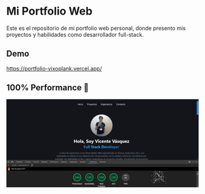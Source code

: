 
# Mi Portfolio Web

Este es el repositorio de mi portfolio web personal, donde presento mis proyectos y habilidades como desarrollador full-stack.

## Demo

https://portfolio-vixoplank.vercel.app/


## 100% Performance 🚀

![App Screenshot](https://raw.githubusercontent.com/vixoplank/portfolio/main/public/portfolio.png)

